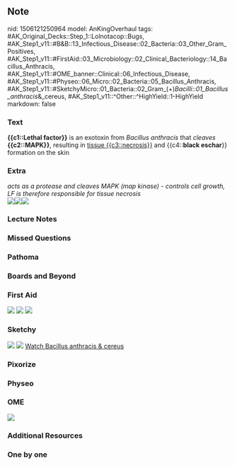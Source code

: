 ## Note
nid: 1506121250964
model: AnKingOverhaul
tags: #AK_Original_Decks::Step_1::Lolnotacop::Bugs, #AK_Step1_v11::#B&B::13_Infectious_Disease::02_Bacteria::03_Other_Gram_Positives, #AK_Step1_v11::#FirstAid::03_Microbiology::02_Clinical_Bacteriology::14_Bacillus_Anthracis, #AK_Step1_v11::#OME_banner::Clinical::06_Infectious_Disease, #AK_Step1_v11::#Physeo::06_Micro::02_Bacteria::05_Bacillus_Anthracis, #AK_Step1_v11::#SketchyMicro::01_Bacteria::02_Gram_(+)_Bacilli::01_Bacillus_anthracis_&_cereus, #AK_Step1_v11::^Other::^HighYield::1-HighYield
markdown: false

### Text
<b>{{c1::Lethal factor}}</b> is an exotoxin from <i>Bacillus
anthracis</i> that <i>cleaves</i> <b>{{c2::MAPK}}</b>, resulting in
<u>tissue {{c3::necrosis}}</u> and {{c4::<b>black eschar</b>}}
formation on the skin

### Extra
<div>
  <i>acts as a protease and cleaves MAPK (map kinase) - controls
  cell growth, LF is therefore responsible for tissue necrosis</i>
</div><img src="paste-121732258070925.jpg"><img src=
"paste-121002113630632.jpg"><img src="paste-121693603365296.jpg">

### Lecture Notes


### Missed Questions


### Pathoma


### Boards and Beyond


### First Aid
<img src="tmpeerjdorc.png"> <img src="tmplpvlrula.png"> <img src=
"tmpxwc8etoh.png">

### Sketchy
<img src="paste-486525305356289.jpg"> <img src=
"Screen%20Shot%202019-09-26%20at%208.14.06%20AM.png"> <a href=
"https://dashboard.sketchy.com/study/medical/courses/medical-microbiology/units/medical-microbiology-bacteria/videos/medical-microbiology-bacteria-gram-positive-bacilli-bacillus-anthracis-and-cereus?utm_source=anki&utm_medium=partnership&utm_campaign=february_update&utm_content=medical">
Watch Bacillus anthracis & cereus</a>

### Pixorize


### Physeo


### OME
<div class="ome-widget">
  <a href=
  "https://onlinemeded.org/spa/infectious-disease?ref=anki"><img src="_OME_AnkiFlashcards_Topic_1.png"></a>
</div>

### Additional Resources


### One by one

